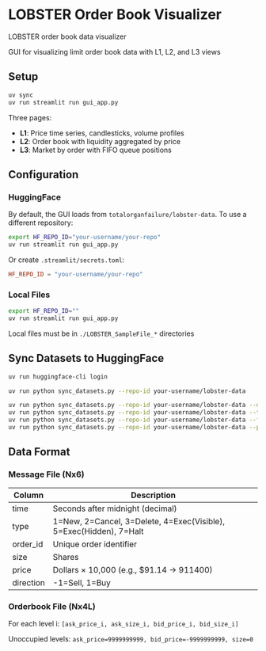 # LOBSTER Order Book Visualizer

LOBSTER order book data visualizer

GUI for visualizing limit order book data with L1, L2, and L3 views

## Setup

```bash
uv sync
uv run streamlit run gui_app.py
```

Three pages:
- **L1**: Price time series, candlesticks, volume profiles
- **L2**: Order book with liquidity aggregated by price
- **L3**: Market by order with FIFO queue positions

## Configuration

### HuggingFace

By default, the GUI loads from `totalorganfailure/lobster-data`. To use a different repository:

```bash
export HF_REPO_ID="your-username/your-repo"
uv run streamlit run gui_app.py
```

Or create `.streamlit/secrets.toml`:
```toml
HF_REPO_ID = "your-username/your-repo"
```

### Local Files

```bash
export HF_REPO_ID=""
uv run streamlit run gui_app.py
```

Local files must be in `./LOBSTER_SampleFile_*` directories

## Sync Datasets to HuggingFace


```bash
uv run huggingface-cli login

uv run python sync_datasets.py --repo-id your-username/lobster-data

uv run python sync_datasets.py --repo-id your-username/lobster-data --dry-run
uv run python sync_datasets.py --repo-id your-username/lobster-data --tickers AAPL MSFT
uv run python sync_datasets.py --repo-id your-username/lobster-data --force-readme --keep-local
uv run python sync_datasets.py --repo-id your-username/lobster-data --private
```

## Data Format

### Message File (Nx6)
| Column | Description |
|--------|-------------|
| time | Seconds after midnight (decimal) |
| type | 1=New, 2=Cancel, 3=Delete, 4=Exec(Visible), 5=Exec(Hidden), 7=Halt |
| order\_id | Unique order identifier |
| size | Shares |
| price | Dollars × 10,000 (e.g., $91.14 → 911400) |
| direction | -1=Sell, 1=Buy |

### Orderbook File (Nx4L)
For each level i: `[ask_price_i, ask_size_i, bid_price_i, bid_size_i]`

Unoccupied levels: `ask_price=9999999999, bid_price=-9999999999, size=0`